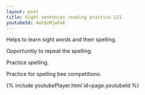 ```yaml
---
layout: post
title: Sight sentences reading practice 121
youtubeId: 4wtQnMjwFwE
---
```

 
 
Helps to learn sight words and their spelling.

Opportunitiy to repeat the spelling. 

Practice spelling. 
 
Practice for spelling bee competitions. 
 
{% include youtubePlayer.html id=page.youtubeId %}
 
 
